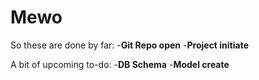 # Mewo

So these are done by far:
    -**Git Repo open**
    -**Project initiate**


A bit of upcoming to-do:
    -**DB Schema**
    -**Model create**
